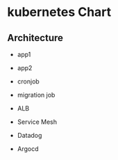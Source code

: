 # kubernetes Chart

## Architecture
- app1
- app2
- cronjob
- migration job

- ALB
- Service Mesh
- Datadog
- Argocd
